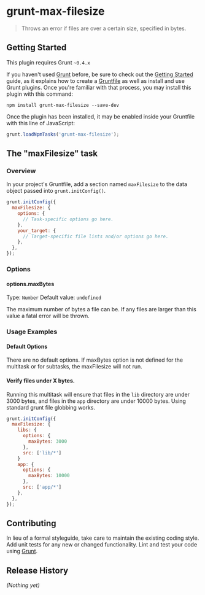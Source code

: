 # grunt-max-filesize

> Throws an error if files are over a certain size, specified in bytes.

## Getting Started
This plugin requires Grunt `~0.4.x`

If you haven't used [Grunt](http://gruntjs.com/) before, be sure to check out the [Getting Started](http://gruntjs.com/getting-started) guide, as it explains how to create a [Gruntfile](http://gruntjs.com/sample-gruntfile) as well as install and use Grunt plugins. Once you're familiar with that process, you may install this plugin with this command:

```shell
npm install grunt-max-filesize --save-dev
```

Once the plugin has been installed, it may be enabled inside your Gruntfile with this line of JavaScript:

```js
grunt.loadNpmTasks('grunt-max-filesize');
```

## The "maxFilesize" task

### Overview
In your project's Gruntfile, add a section named `maxFilesize` to the data object passed into `grunt.initConfig()`.

```js
grunt.initConfig({
  maxFilesize: {
    options: {
      // Task-specific options go here.
    },
    your_target: {
      // Target-specific file lists and/or options go here.
    },
  },
});
```

### Options

#### options.maxBytes
Type: `Number`
Default value: `undefined`

The maximum number of bytes a file can be. If any files are larger than this value a fatal error will be thrown.

### Usage Examples

#### Default Options
There are no default options. If maxBytes option is not defined for the multitask or for subtasks, the maxFilesize will not run.

#### Verify files under X bytes.
Running this multitask will ensure that files in the `lib` directory are under 3000 bytes, and files in the `app` directory are under 10000 bytes. Using standard grunt file globbing works.

```js
grunt.initConfig({
  maxFilesize: {
    libs: {
      options: {
        maxBytes: 3000
      },
      src: ['lib/*']
    }
    app: {
      options: {
        maxBytes: 10000
      },
      src: ['app/*']
    },
  },
});
```

## Contributing
In lieu of a formal styleguide, take care to maintain the existing coding style. Add unit tests for any new or changed functionality. Lint and test your code using [Grunt](http://gruntjs.com/).

## Release History
_(Nothing yet)_
